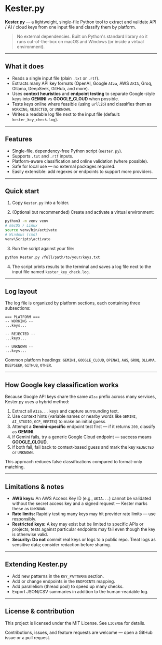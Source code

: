 # Kester.py

**Kester.py** — a lightweight, single-file Python tool to extract and validate API / AI / cloud keys from one input file and classify them by platform.

> No external dependencies. Built on Python's standard library so it runs out-of-the-box on macOS and Windows (or inside a virtual environment).

---

## What it does

* Reads a single input file (plain `.txt` or `.rtf`).
* Extracts many API key formats (OpenAI, Google `AIza`, AWS `AKIA`, Groq, Ollama, DeepSeek, GitHub, and more).
* Uses **context heuristics** and **endpoint testing** to separate Google-style keys into **GEMINI** vs **GOOGLE\_CLOUD** when possible.
* Tests keys online where feasible (using `urllib`) and classifies them as `WORKING`, `REJECTED`, or `UNKNOWN`.
* Writes a readable log file next to the input file (default: `kester_key_check.log`).

---

## Features

* Single-file, dependency-free Python script (`Kester.py`).
* Supports `.txt` and `.rtf` inputs.
* Platform-aware classification and online validation (where possible).
* Safe for local use — no external packages required.
* Easily extensible: add regexes or endpoints to support more providers.

---

## Quick start

1. Copy `Kester.py` into a folder.

2. (Optional but recommended) Create and activate a virtual environment:

```bash
python3 -m venv venv
# macOS / Linux
source venv/bin/activate
# Windows (cmd)
venv\Scripts\activate
```

3. Run the script against your file:

```bash
python Kester.py /full/path/to/your/keys.txt
```

4. The script prints results to the terminal and saves a log file next to the input file named `kester_key_check.log`.

---

## Log layout

The log file is organized by platform sections, each containing three subsections:

```
=== PLATFORM ===
-- WORKING --
...keys...

-- REJECTED --
...keys...

-- UNKNOWN --
...keys...
```

Common platform headings: `GEMINI`, `GOOGLE_CLOUD`, `OPENAI`, `AWS`, `GROQ`, `OLLAMA`, `DEEPSEEK`, `GITHUB`, `OTHER`.

---

## How Google key classification works

Because Google API keys share the same `AIza` prefix across many services, Kester.py uses a hybrid method:

1. Extract all `AIza...` keys and capture surrounding text.
2. Use context hints (variable names or nearby words like `GEMINI`, `AI_STUDIO`, `GCP`, `VERTEX`) to make an initial guess.
3. Attempt a **Gemini-specific** endpoint test first — if it returns `200`, classify as **GEMINI**.
4. If Gemini fails, try a generic Google Cloud endpoint — success means **GOOGLE\_CLOUD**.
5. If both fail, fall back to context-based guess and mark the key `REJECTED` or `UNKNOWN`.

This approach reduces false classifications compared to format-only matching.

---

## Limitations & notes

* **AWS keys:** An AWS Access Key ID (e.g., `AKIA...`) cannot be validated without the secret access key and a signed request — Kester marks these as `UNKNOWN`.
* **Rate limits:** Rapidly testing many keys may hit provider rate limits — use responsibly.
* **Restricted keys:** A key may exist but be limited to specific APIs or projects; tests against particular endpoints may fail even though the key is otherwise valid.
* **Security:** **Do not** commit real keys or logs to a public repo. Treat logs as sensitive data; consider redaction before sharing.

---

## Extending Kester.py

* Add new patterns in the `KEY_PATTERNS` section.
* Add or change endpoints in the `ENDPOINTS` mapping.
* Add parallelism (thread pool) to speed up many checks.
* Export JSON/CSV summaries in addition to the human-readable log.

---

## License & contribution

This project is licensed under the MIT License. See `LICENSE` for details.

Contributions, issues, and feature requests are welcome — open a GitHub issue or a pull request.
